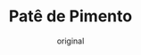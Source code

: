 ---
layout: post
layout-type: 1
title: "Patê de Pimento"
description: "Patê cremoso de pimento vermelho com um toque picante, perfeito para acompanhar tostinhas ou snacks"
keywords: "Patê de pimento vegano, Receita de patê vegano, Patê cremoso de pimento vermelho, Patê vegano saudável, Patê de sementes de girassol, Receita fácil de patê vegano, Patê caseiro sem glúten, Patê para entradas veganas, Acompanhamento vegano para tostinhas, Patê vegano picante"
permalink: /pate-pimento/
type: ["Entrada"]
protein: ["Grão"]
image: "/assets/img/pate-pimento.webp"
serve: 8 pessoas
diet: ["s-frutos-secos","s-gluten"]
time-total: 40
time-prepar: 15
time-confe: 25
calorias: 106
proteinas: 3.5
lipidos: 6.25
hidratos: 8.75
author: original
new: "yes"
ingredients:
    - 100 gr | de Sementes de Girassol  
    - 2 | Pimentos Vermelhos grandes
    - 2 | Piri-piris Sino (ajustar conforme a sua preferência por picante)
    - 200 gr | de Grão-de-Bico 
    - 1  | Cebola
    - 2 dentes | de Alho
    - 2 c.sopa | de Óleo de Girassol
    - 1 c.sopa | de Concentrado de Tomate
    - 2 c.sopa | de Sumo de Limão
    - 1 c.chá | de Vinagre
    - "|sal q.b." 
instructions:
    - Demolhar as sementes de girassol por 4h ou fervê-las por 10min. Escorrer as sementes e colocá-las num processador de alimentos.
    - No forno ou em fogueira, assar os pimentos, o piri-piri, a cebola e os dentes de alho até ficarem macios e com a pele ligeiramente tostada. Retirar a pele e as sementes.
    - Num processador, juntar as sementes de girassol, os pimentos, o piri-píri, a cebola e o alho assados, o óleo de girassol, o grão-de-bico, o concentrado de tomate, o sumo de limão, o vinagre e o sal. Triturar até obter uma pasta cremosa e homogénea. Se necessário, ajustar a consistência com um pouco de água ou mais óleo.
    - Provar e ajustar o sal e a acidez a gosto.
    - Transferir a pasta para um frasco esterilizado, levar ao frigorífico até ficar fresco e, depois, está pronto a servir com tostinhas, por exemplo.
notes:
    - Pode guardar este patê no frigorífico durante 5-7 dias.
---